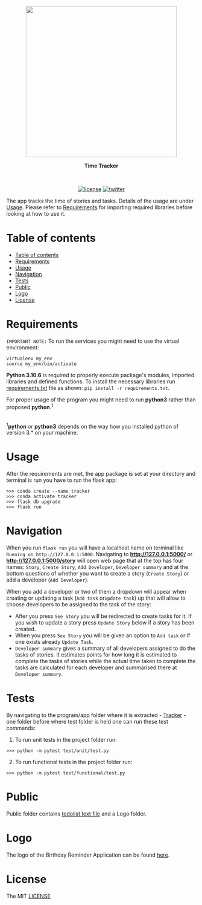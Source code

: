 <p align=center>
  <img height="400px" src="https://github.com/aurimas13/Tracker/blob/main/public/logo/time_tracker.png"/>
</p>

<p align="center" > <b> Time Tracker </b> </p>
<br>
<p align=center>
  <a href="https://github.com/aurimas13/Tracker/blob/main/LICENSE"><img alt="license" src="https://img.shields.io/npm/l/express"></a>
  <a href="https://twitter.com/aurimasnausedas"><img alt="twitter" src="https://img.shields.io/twitter/follow/aurimasnausedas?style=social"/></a>
</p>

The app tracks the time of stories and tasks. Details of the usage are under [Usage](#usage).
Please refer to [Requirements](#requirements) for importing required libraries before looking at how to use it.

# Table of contents

[//]: # (- [Birthday Reminder App]&#40;#birthday-reminder-app&#41;)

- [Table of contents](#table-of-contents)
- [Requirements](#requirements)
- [Usage](#usage)
- [Navigation](#navigation)
- [Tests](#tests)
- [Public](#public)
- [Logo](#photo)
- [License](#license)

# Requirements


`IMPORTANT NOTE:` To run the services you might need to use the virtual environment:
```
virtualenv my_env
source my_env/bin/activate
```

**Python 3.10.6** is required to properly execute package's modules, imported libraries and defined functions. 
To install the necessary libraries run [requirements.txt](https://github.com/aurimas13/Tracker/blob/main/requirements.txt) file as shown: `pip install -r requirements.txt`.

For proper usage of the program you might need to run **python3** rather than proposed **python**.<sup>1</sup>


<br><sup>1</sup>**python** or **python3** depends on the way how you installed python of version 3.* on your machine. </br>

# Usage

After the requirements are met, the app package is set at your directory and terminal is run you have to run the flask app:
```
>>> conda create --name tracker 
>>> conda activate tracker 
>>> flask db upgrade 
>>> flask run
```

# Navigation

When you run `flask run` you will have a localhost name on terminal like ` Running on http://127.0.0.1:5000`. 
Navigating to **http://127.0.0.1:5000/** or **http://127.0.0.1:5000/story** will open web page that at the top has four names:
`Story`, `Create Story`, `Add Developer`, `Developer summary` and at the bottom questions of whether you want to create a story (`Create Story`)
or add a developer (`Add Developer`).

When you add a developer or two of them a dropdown will appear when creating or
updating a task (`Add task` or`Update task`) up that will allow to choose developers to be assigned to the task of the story:

- After you press `See Story` you will be redirected to create tasks for it. If you wish to update a story press `Update Story` below if a story has been created.
- When you press `See Story` you will be given an option to `Add task` or if one exists already `Update Task`.
- `Developer summary` gives a summary of all developers assigned to do the tasks of stories. 
It estimates points for how long it is estimated to complete the tasks of stories while the actual time taken to 
complete the tasks are calculated for each developer and summarised there at `Developer summary`.



# Tests

By navigating to the program/app folder where it is extracted - [Tracker](https://github.com/aurimas13/Tracker) - one folder before where test folder is held one can run these test commands:

1) To run unit tests in the project folder run:
```
>>> python -m pytest test/unit/test.py

```

2) To run functional tests in the project folder run:
```
>>> python -m pytest test/functional/test.py

```

# Public

Public folder contains [todolist text file](https://github.com/aurimas13/Tracker/blob/main/public/todolist.txt) and a Logo folder.

[//]: # (- [task.pdf]&#40;https://github.com/aurimas13/BirthdayReminderApp/blob/main/Public/task.pdf&#41; - the problem for which this program was implemented.)

# Logo

The logo of the Birthday Reminder Application can be found [here](https://github.com/aurimas13/Tracker/blob/main/public/logo/time_tracker.png).

# License

The MIT [LICENSE](https://github.com/aurimas13/BirthdayReminderApp/blob/main/LICENSE)
